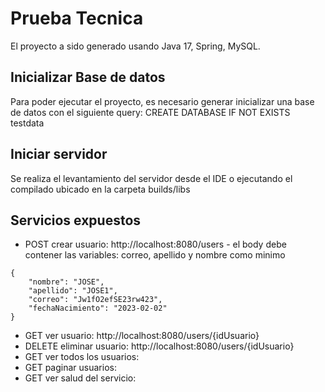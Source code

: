 # Prueba Tecnica

El proyecto a sido generado usando Java 17, Spring, MySQL.

## Inicializar Base de datos

Para poder ejecutar el proyecto, es necesario generar inicializar una base de datos con el siguiente query: CREATE DATABASE IF NOT EXISTS testdata

## Iniciar servidor

Se realiza el levantamiento del servidor desde el IDE o ejecutando el compilado ubicado en la carpeta builds/libs


## Servicios expuestos
- POST crear usuario: http://localhost:8080/users  - el body debe contener las variables: correo, apellido y nombre como minimo

```
{
    "nombre": "JOSE",
    "apellido": "JOSE1",
    "correo": "Jw1fO2efSE23rw423",
    "fechaNacimiento": "2023-02-02"
}
```
- GET ver usuario: http://localhost:8080/users/{idUsuario}
- DELETE eliminar usuario: http://localhost:8080/users/{idUsuario}
- GET ver todos los usuarios: 
- GET paginar usuarios: 
- GET ver salud del servicio: 
